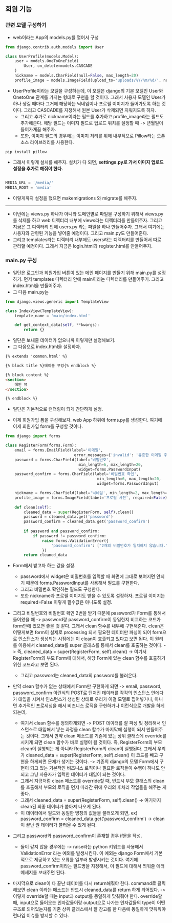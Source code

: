## 회원 기능


### 관련 모델 구성하기
- web이라는 App의 models.py를 열어서 구성

```python
from django.contrib.auth.models import User

class UserProfile(models.Model):
    user = models.OneToOneField(
        User, on_delete=models.CASCADE
    )
    nickname = models.CharField(null=False, max_length=20)
    profile_image = models.ImageField(upload_to='uploads/%Y/%m/%d/', null=True)
```


- UserProfile이라는 모델을 구성하는데, 이 모델은 django의 기본 모델인 User와 OnetoOne 관계를 가지는 형태로 구현을 할 것이다. 그래서 사용자 모델인 User가 하나 생길 때마다 그거에 해당하는 닉네임이나 프로필 이미지가 들어가도록 하는 것이다. 그리고 CASCADE를 지정해서 원본 User가 삭제되면 지워지도록 하자.
  - 그리고 추가로 nickname이라는 필드를 추가하고 profile_image라는 필드도 추가해준다. 해당 필드는 이미지 필드로 업로드 위치를 설정할 때 -> 년월일이 들어가게끔 해주자.
  - 또한, 이미지 필드의 경우에는 이미지 처리를 위해 내부적으로 Pillow라는 오픈소스 라이브러리를 사용한다.
```terminal
pip install pillow
```

- 그래서 이렇게 설치를 해주자. 설치가 다 되면, **settings.py로 가서 이미지 업로드 설정을 추가로 해줘야 한다.**

```python

MEDIA_URL = '/media/'
MEDIA_ROOT = 'media'
```

- 이렇게까지 설정을 했으면 makemigrations 와 migrate를 해주자.  

* * *
- 이번에는 views.py 하나가 아니라 도메인별로 파일을 구성하기 위해서 views.py를 삭제를 하고 web 디렉터리 내부에 views라는 디렉터리를 만들어주자. 그리고 지금은 그 디렉터리 안에 users.py 라는 파일을 하나 만들어주자. 그래서 여기에는 사용자와 관련된 기능을 넣어줄 예정이다. 그리고 main.py도 만들어준다.
- 그리고 templates라는 디렉터리 내부에도 users라는 디렉터리를 만들어서 따로 관리할 예정이다. 그래서 지금은 login.html과 register.html를 만들어주자.

### main.py 구성
- 일단은 로그인과 회원가입 버튼이 있는 메인 페이지를 만들기 위해 main.py를 설정하기. 먼저 templates 디렉터리 안에 main이라는 디렉터리를 만들어주기. 그리고 index.html을 만들어주자.
- 그 다음 main.py는

```python
from django.views.generic import TemplateView

class IndexView(TemplateView):
    template_name = 'main/index.html'

    def get_context_data(self, **kwargs):
        return {}
```

- 일단은 보내줄 데이터가 없으니까 이렇게만 설정해보기.
- 그 다음으로 index.html을 설정하자.

```html
{% extends 'common.html' %}

{% block title %}테이블 부킹{% endblock %}

{% block content %}
<section>
    메인 뷰
</section>

{% endblock %}
```

- 일단은 기본적으로 랜더링이 되게 간단하게 설정.

- 이제 회원가입 폼을 구성해보자. web App 하위에 forms.py를 생성한다. 여기에 이제 회원가입 form를 구성할 것이다.
```python
from django import forms

class RegisterForm(forms.Form):
    email = forms.EmailField(label='이메일',
                              error_messages={'invalid': '유효한 이메일 주소를 입력해주세요.'})
    password = forms.CharField(label='비밀번호', 
                                min_length=6, max_length=20,
                                widget=forms.PasswordInput)
    password_confirm = forms.CharField(label='비밀번호 확인',
                                        min_length=6, max_length=20,  
                                        widget=forms.PasswordInput)   

    nickname = forms.CharField(label='닉네임', min_length=2, max_length=10)
    profile_image = forms.ImageField(label='프로필 사진', required=False)  
    
    def clean(self):
        cleaned_data = super(RegisterForm, self).clean()   
        password = cleaned_data.get('password')                       
        password_confirm = cleaned_data.get('password_confirm')      
        
        if password and password_confirm:
            if password != password_confirm:
                raise forms.ValidationError({
                    'password_confirm': ["2개의 비밀번호가 일치하지 않습니다."]
                })
        return cleaned_data        
```  
  
  
- Form에서 받고자 하는 값을 설정. 
  - password에서 widget은 비밀번호를 입력할 때 화면에 그대로 보여지면 안되기 때문에 forms.PasswordInput를 사용해서 필드를 구현한다.
  - 그리고 비밀번호 확인하는 필드도 구성한다. 
  - 또한 nickname과 프로필 이미지도 받을 수 있도록 설정하자. 프로필 이미지는 required=False 이렇게 필수값은 아니도록 설정.

- 그리고 비밀번호와 비밀번호 확인 2번을 받기 때문에 password가 Form를 통해서 들어왔을 때 -> password랑 password_confirm이 동일한지 비교하는 코드가 form안에 있으면 좋을 것 같다. 그래서 clean 함수를 내부에 구현해준다. clean은 어떻게보면 form이 실제로 processing 되서 필요한 데이터만 파싱이 되어 form으로 인스턴스가 생성되는 시점에는 이 clean이 호출되고 있다고 보면 된다. 이 원리를 이용해서 cleaned_data를 super 클래스를 통해서 clean를 호출하는 것이다. -> 즉, cleaned_data = super(RegisterForm, self).clean() -> 여기서 RegisterForm의 부모 Form에 대해서, 해당 Form에 있는 clean 함수를 호출하기 위한 코드라고 보면 된다.
  - 그리고 password는 cleaned_data의 password를 불러온다.
  
- 만약 clean 함수가 없는 상태에서 Form만 구현하게 되면 -> email, password, password_confirm 이런식의 POST로 던져진 데이터를 각각의 인스턴스 안에다가 대입을 시켜서 인스턴스가 생성된 상태로 우리가 이걸 모델로 집어넣거나, 아니면 추가적인 프로세싱을 해서 비즈니스 로직을 구현하거나 이런식으로 개발을 하게 되는데,
  - 여기서 clean 함수를 정의하게되면 -> POST 데이터를 잘 파싱 및 정리해서 인스턴스로 대입해서 넣는 과정을 clean 함수가 마지막에 실행이 되서 만들어주는 것이다. 그래서 만약 clean 메소드를 기존에 있는 상위 클래스에 override를 시키게 되면 clean 함수가 바로 실행이 될 것이다. 즉, RegisterForm의 부모 clean이 실행되는 게 아니라 RegisterForm의 clean이 실행된다. 그래서 우리가 cleaned_data = super(RegisterForm, self).clean() 이 코드를 빼고 구현을 하게되면 문제가 생기는 것이다. -> 기존의 django의 모델 Form에서 구현이 되고 있는 기본적인 비즈니스 로직이나 필요한 로직들이 수행이 하나도 안되고 그냥 사용자가 입력한 데이터가 대입이 되는 것이다. 
  - 그래서 지금처럼 clean 메소드를 override할 때, 반드시 부모 클래스의 clean를 호출해서 부모의 로직을 먼저 따라간 뒤에 우리의 후처리 작업들을 해주는 게 좋다.
  - 그래서 cleaned_data = super(RegisterForm, self).clean() -> 여기까지 clean된 최종 데이터가 쏟아져 나오게 된다.
  - 이 데이터에서 필드와 동일한 명칭의 값들을 불러오게 되면, ex) password_confirm = cleaned_data.get('password_confirm') -> clean이 끝난 원 데이터가 불러올 수 있게 된다.
  
- 그리고 password와 password_confirm이 존재할 경우 if문을 작성.
  - 둘이 같지 않을 경우에는 -> raise라는 python 키워드를 사용해서 ValidationError 라는 예외를 발생시킨다. 이 예외는 django Form에서 기본적으로 제공하고 있는 오류를 일부러 발생시키는 것이다. 여기에 password_confirm이라는 필드명을 지정해서, 이 필드에 대해서 띄워줄 에러 메세지를 보내주면 된다.

- 마지막으로 clean이 다 끝난 데이터를 다시 return해줘야 한다. command로 클릭해보면 clean 이라는 메소드는 반드시 cleaned_data를 return 하게 되어있다. -> 이렇게 override할 때는 input과 output를 동일하게 맞춰줘야 한다. override할 때, input으로 들어오는 인자값들이랑 output으로 나가는 인자값들의 type이 어떤 구조로 되어있는지를 기존 상위 클래스에서 잘 참고를 한 다음에 동일하게 맞춰줘야 런타임 이슈를 방지할 수 있다.







